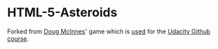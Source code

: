 # HTML-5-Asteroids
Forked from [Doug McInnes][1]' game which is [used][2] for the [Udacity Github course][3].

[1]:https://github.com/dmcinnes
[2]:https://github.com/udacity/asteroids
[3]:https://www.udacity.com/course/how-to-use-git-and-github--ud775
